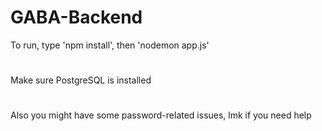 # GABA-Backend

To run, type 'npm install', then 'nodemon app.js'
#
Make sure PostgreSQL is installed
#
Also you might have some password-related issues, lmk if you need help
